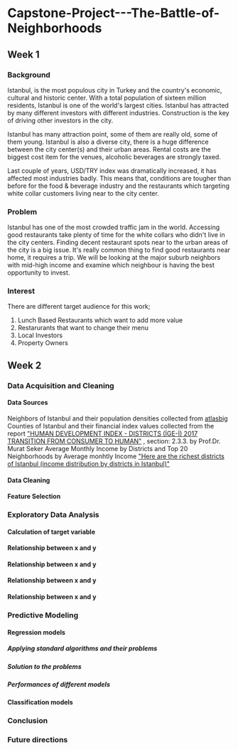 # Capstone-Project---The-Battle-of-Neighborhoods
## Week 1
### Background

Istanbul, is the most populous city in Turkey and the country's economic, cultural and historic center. With a total population of  sixteen million residents, Istanbul is one of the world's largest cities. Istanbul has attracted by many different investors with different industries. Construction is the key of driving other investors in the city. 

Istanbul has many attraction point, some of them are really old, some of them young. Istanbul is also a diverse city, there is a huge difference between the city center(s) and their urban areas. Rental costs are the biggest cost item for the venues, alcoholic beverages are strongly taxed. 

Last couple of years, USD/TRY index was dramatically increased, it has affected most industries badly. This means that, conditions are tougher than before for the food & beverage industry and the restaurants which targeting white collar customers living near to the city center.

### Problem
Istanbul has one of the most crowded traffic jam in the world. Accessing good restaurants take plenty of time for the white collars who didn't live in the city centers. Finding decent restaurant spots near to the urban areas of the city is a big issue. It's really common thing to find good restaurants near home, it requires a trip. We will be looking at the major suburb neighbors with mid-high income and examine which neighbour is having the best opportunity to invest.


### Interest
There are different target audience for this work; 
1. Lunch Based Restaurants which want to add more value
2. Restarurants that want to change their menu
3. Local Investors
4. Property Owners



## Week 2
### Data Acquisition and Cleaning 
#### Data Sources
Neighbors of Istanbul and their population densities collected from [atlasbig](https://www.atlasbig.com/tr/istanbul-mahalleleri-nufus-yogunlugu "Population Density Map of Istanbul by Neighborhood") 
Counties of Istanbul and their financial index values collected from the report ["HUMAN DEVELOPMENT INDEX - DISTRICTS (İGE-İ) 2017 TRANSITION FROM CONSUMER TO HUMAN"](http://ingev.org/raporlar/IGE_RAPOR_2017.pdf "HUMAN DEVELOPMENT INDEX - DISTRICTS") , section: 2.3.3. by Prof.Dr. Murat Seker
Average Monthly Income by Districts and Top 20 Neighborhoods by Average monhtly Income ["Here are the richest districts of Istanbul (income distribution by districts in Istanbul)"](https://www.posta.com.tr/iste-istanbul-un-en-zengin-ilceleri-istanbul-da-ilcelere-gore-gelir-dagilimi-haber-fotograf-1359815-8")

#### Data Cleaning
#### Feature Selection
### Exploratory Data Analysis
#### Calculation of target variable
#### Relationship between x and y
#### Relationship between x and y
#### Relationship between x and y
#### Relationship between x and y
### Predictive Modeling
#### Regression models
##### Applying standard algorithms and their problems
##### Solution to the problems
##### Performances of different models
#### Classification models
### Conclusion
### Future directions